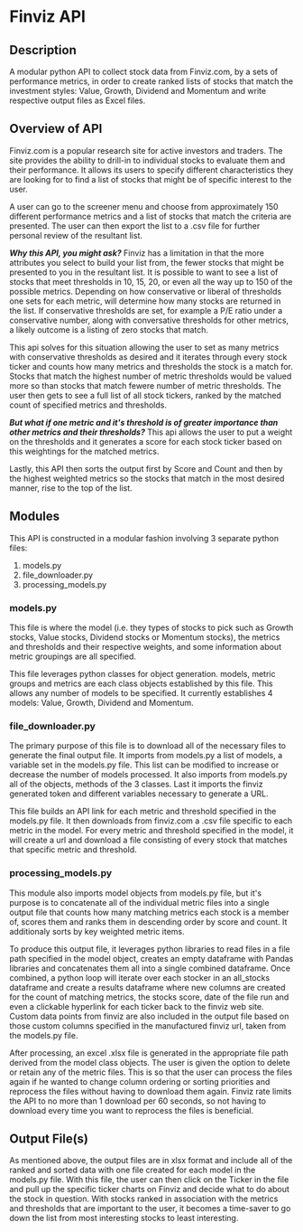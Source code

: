 # **Finviz API**

## **Description**
A modular python API to collect stock data from Finviz.com, by a sets of performance metrics, in order to create ranked lists of stocks that match the investment styles:  Value, Growth, Dividend and Momentum and write respective output files as Excel files.

## **Overview of API**
Finviz.com is a popular research site for active investors and traders.  The site provides the ability to drill-in to individual stocks to evaluate them and their performance.  It allows its users to specify different characteristics they are looking for to find a list of stocks that might be of specific interest to the user. 

A user can go to the screener menu and choose from approximately 150 different performance metrics and a list of stocks that match the criteria are presented.  The user can then export the list to a .csv file for further personal review of the resultant list.

***Why this API, you might ask?***  Finviz has a limitation in that the more attributes you select to build your list from, the fewer stocks that might be presented to you in the resultant list.  It is possible to want to see a list of stocks that meet thresholds in 10, 15, 20, or even all the way up to 150 of the possible metrics.  Depending on how conservative or liberal of thresholds one sets for each metric, will determine how many stocks are returned in the list.  If conservative thresholds are set, for example a P/E ratio under a conservative number, along with conversative thresholds for other metrics, a likely outcome is a listing of zero stocks that match.

This api solves for this situation allowing the user to set as many metrics with conservative thresholds as desired and it iterates through every stock ticker and counts how many metrics and thresholds the stock is a match for.  Stocks that match the highest number of metric thresholds would be valued more so than stocks that match fewere number of metric thresholds.  The user then gets to see a full list of all stock tickers, ranked by the matched count of specified metrics and thresholds.

***But what if one metric and it's threshold is of greater importance than other metrics and their thresholds?***  This api allows the user to put a weight on the thresholds and it generates a score for each stock ticker based on this weightings for the matched metrics.

Lastly, this API then sorts the output first by Score and Count and then by the highest weighted metrics so the stocks that match in the most desired manner, rise to the top of the list.

## **Modules**
This API is constructed in a modular fashion involving 3 separate python files:
1. models.py
2. file_downloader.py
3. processing_models.py

### models.py
This file is where the model (i.e. they types of stocks to pick such as Growth stocks, Value stocks, Dividend stocks or Momentum stocks), the metrics and thresholds and their respective weights, and some information about metric groupings are all specified.

This file leverages python classes for object generation.  models, metric groups and metrics are each class objects established by this file.  This allows any number of models to be specified.  It currently establishes 4 models:  Value, Growth, Dividend and Momentum.

### file_downloader.py
The primary purpose of this file is to download all of the necessary files to generate the final output file.  It imports from models.py a list of models, a variable set in the models.py file.  This list can be modified to increase or decrease the number of models processed.  It also imports from models.py all of the objects, methods of the 3 classes.  Last it imports the finviz generated token and different variables necessary to generate a URL.

This file builds an API link for each metric and threshold specified in the models.py file.  It then downloads from finviz.com a .csv file specific to each metric in the model.  For every metric and threshold specified in the model, it will create a url and download a file consisting of every stock that matches that specific metric and threshold.

### processing_models.py
This module also imports model objects from models.py file, but it's purpose is to concatenate all of the individual metric files into a single output file that counts how many matching metrics each stock is a member of, scores them and ranks them in descending order by score and count.  It additionaly sorts by key weighted metric items.

To produce this output file, it leverages python libraries to read files in a file path specified in the model object, creates an empty dataframe with Pandas libraries and concatenates them all into a single combined dataframe.  Once combined, a python loop will iterate over each stocker in an all_stocks dataframe and create a results dataframe where new columns are created for the count of matching metrics, the stocks score, date of the file run and even a clickable hyperlink for each ticker back to the finviz web site.  Custom data points from finviz are also included in the output file based on those custom columns specified in the manufactured finviz url, taken from the models.py file.

After processing, an excel .xlsx file is generated in the appropriate file path derived from the model class objects.  The user is given the option to delete or retain any of the metric files.  This is so that the user can process the files again if he wanted to change column ordering or sorting priorities and reprocess the files without having to download them again.  Finviz rate limits the API to no more than 1 download per 60 seconds, so not having to download every time you want to reprocess the files is beneficial.

## **Output File(s)**
As mentioned above, the output files are in xlsx format and include all of the ranked and sorted data with one file created for each model in the models.py file.  With this file, the user can then click on the Ticker in the file and pull up the specific ticker charts on Finviz and decide what to do about the stock in question.  With stocks ranked in association with the metrics and thresholds that are important to the user, it becomes a time-saver to go down the list from most interesting stocks to least interesting.
